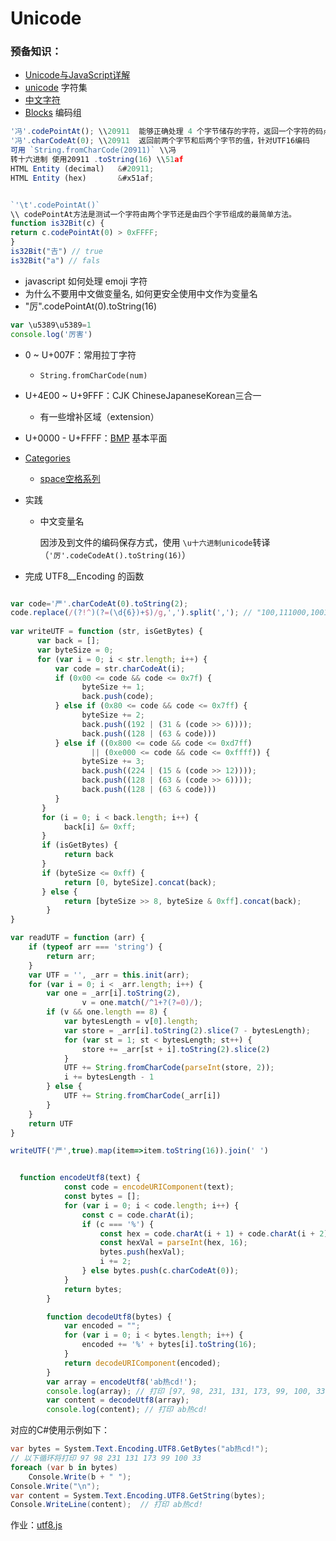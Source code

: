 # Unicode

### 预备知识：
 - [Unicode与JavaScript详解](http://www.ruanyifeng.com/blog/2014/12/unicode.html)
 - [unicode](https://www.fileformat.info/info/unicode/) 字符集
 - [中文字符](https://www.fileformat.info/info/unicode/block/cjk_unified_ideographs/index.htm)
 - [Blocks](https://www.fileformat.info/info/unicode/block/index.htm) 编码组


```javascript
'冯'.codePointAt(); \\20911  能够正确处理 4 个字节储存的字符，返回一个字符的码点,用for...of循环，因为它会正确识别 32 位的 UTF-16 字符
'冯'.charCodeAt(0); \\20911  返回前两个字节和后两个字节的值，针对UTF16编码
可用 `String.fromCharCode(20911)` \\冯 
转十六进制 使用20911 .toString(16) \\51af
HTML Entity (decimal)  	&#20911;
HTML Entity (hex)   	&#x51af;


`'\t'.codePointAt()`
\\ codePointAt方法是测试一个字符由两个字节还是由四个字节组成的最简单方法。
function is32Bit(c) {
return c.codePointAt(0) > 0xFFFF;
}
is32Bit("𠮷") // true
is32Bit("a") // fals

```


* javascript 如何处理 emoji 字符
* 为什么不要用中文做变量名, 如何更安全使用中文作为变量名
* "厉".codePointAt(0).toString(16)

```js
var \u5389\u5389=1
console.log('厉害')
```



  - 0 ~ U+007F：常用拉丁字符
    - `String.fromCharCode(num)`
  - U+4E00 ~ U+9FFF：CJK ChineseJapaneseKorean三合一
    - 有一些增补区域（extension）
  -  U+0000 - U+FFFF：[BMP]([https://zh.wikipedia.org/wiki/Unicode%E5%AD%97%E7%AC%A6%E5%B9%B3%E9%9D%A2%E6%98%A0%E5%B0%84](https://zh.wikipedia.org/wiki/Unicode字符平面映射)) 基本平面

- [Categories](https://www.fileformat.info/info/unicode/category/index.htm)

  - [space空格系列](https://www.fileformat.info/info/unicode/category/Zs/list.htm)

- 实践

  - 中文变量名

    因涉及到文件的编码保存方式，使用 `\u十六进制unicode`转译（`'厉'.codeCodeAt().toString(16)`）



- 完成 UTF8__Encoding 的函数
```js

var code='严'.charCodeAt(0).toString(2);
code.replace(/(?!^)(?=(\d{6})+$)/g,',').split(','); // "100,111000,100101"
 
var writeUTF = function (str, isGetBytes) {
      var back = [];
      var byteSize = 0;
      for (var i = 0; i < str.length; i++) {
          var code = str.charCodeAt(i);
          if (0x00 <= code && code <= 0x7f) {
                byteSize += 1;
                back.push(code);
          } else if (0x80 <= code && code <= 0x7ff) {
                byteSize += 2;
                back.push((192 | (31 & (code >> 6))));
                back.push((128 | (63 & code)))
          } else if ((0x800 <= code && code <= 0xd7ff) 
                  || (0xe000 <= code && code <= 0xffff)) {
                byteSize += 3;
                back.push((224 | (15 & (code >> 12))));
                back.push((128 | (63 & (code >> 6))));
                back.push((128 | (63 & code)))
          }
       }
       for (i = 0; i < back.length; i++) {
            back[i] &= 0xff;
       }
       if (isGetBytes) {
            return back
       }
       if (byteSize <= 0xff) {
            return [0, byteSize].concat(back);
       } else {
            return [byteSize >> 8, byteSize & 0xff].concat(back);
        }
}

var readUTF = function (arr) {
    if (typeof arr === 'string') {
        return arr;
    }
    var UTF = '', _arr = this.init(arr);
    for (var i = 0; i < _arr.length; i++) {
        var one = _arr[i].toString(2),
                v = one.match(/^1+?(?=0)/);
        if (v && one.length == 8) {
            var bytesLength = v[0].length;
            var store = _arr[i].toString(2).slice(7 - bytesLength);
            for (var st = 1; st < bytesLength; st++) {
                store += _arr[st + i].toString(2).slice(2)
            }
            UTF += String.fromCharCode(parseInt(store, 2));
            i += bytesLength - 1
        } else {
            UTF += String.fromCharCode(_arr[i])
        }
    }
    return UTF
}

writeUTF('严',true).map(item=>item.toString(16)).join(' ')


  function encodeUtf8(text) {
            const code = encodeURIComponent(text);
            const bytes = [];
            for (var i = 0; i < code.length; i++) {
                const c = code.charAt(i);
                if (c === '%') {
                    const hex = code.charAt(i + 1) + code.charAt(i + 2);
                    const hexVal = parseInt(hex, 16);
                    bytes.push(hexVal);
                    i += 2;
                } else bytes.push(c.charCodeAt(0));
            }
            return bytes;
        }

        function decodeUtf8(bytes) {
            var encoded = "";
            for (var i = 0; i < bytes.length; i++) {
                encoded += '%' + bytes[i].toString(16);
            }
            return decodeURIComponent(encoded);
        }
        var array = encodeUtf8('ab热cd!');
        console.log(array); // 打印 [97, 98, 231, 131, 173, 99, 100, 33] 
        var content = decodeUtf8(array);
        console.log(content); // 打印 ab热cd!

```

对应的C#使用示例如下：
```C#
var bytes = System.Text.Encoding.UTF8.GetBytes("ab热cd!");
// 以下循环将打印 97 98 231 131 173 99 100 33
foreach (var b in bytes)
    Console.Write(b + " ");
Console.Write("\n");
var content = System.Text.Encoding.UTF8.GetString(bytes);
Console.WriteLine(content);  // 打印 ab热cd!
````


作业：[utf8.js ](https://github.com/gnosis23/Frontend-01-Template/blob/master/week02/utf8.js)